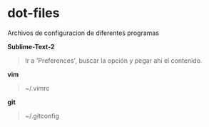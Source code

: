 dot-files
=========

Archivos de configuracion de diferentes programas

__Sublime-Text-2__
> Ir a 'Preferences', buscar la opción y pegar ahí el contenido.

__vim__
> ~/.vimrc

__git__
> ~/.gitconfig
